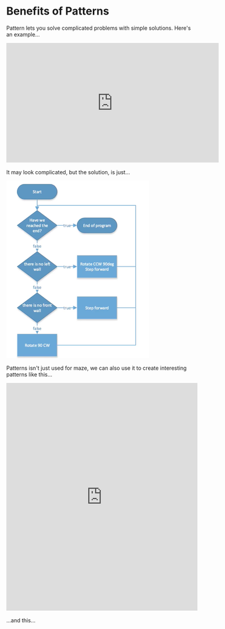 # Benefits of Patterns

Pattern lets you solve complicated problems with simple solutions.
Here's an example...

<iframe width="560" height="315" src="https://www.youtube.com/embed/1IJO9EYzUwQ" title="YouTube video player" frameborder="0" allow="accelerometer; autoplay; clipboard-write; encrypted-media; gyroscope; picture-in-picture; web-share" allowfullscreen></iframe>

It may look complicated, but the solution, is just...

![](images/mazeAlgorithm.png)

Patterns isn't just used for maze, we can also use it to create interesting patterns like this...

<iframe src="https://trinket.io/embed/python/dee630d077?outputOnly=true&runOption=run" width="100%" height="600" frameborder="0" marginwidth="0" marginheight="0" allowfullscreen></iframe>

...and this...

    